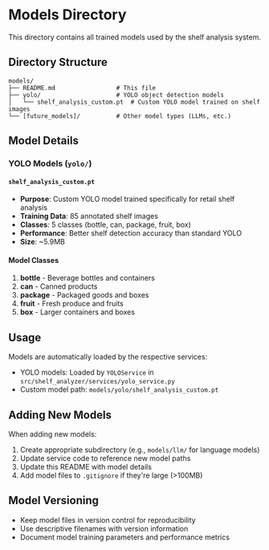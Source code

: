 # Models Directory

This directory contains all trained models used by the shelf analysis system.

## Directory Structure

```
models/
├── README.md                 # This file
├── yolo/                     # YOLO object detection models
│   └── shelf_analysis_custom.pt  # Custom YOLO model trained on shelf images
└── [future_models]/          # Other model types (LLMs, etc.)
```

## Model Details

### YOLO Models (`yolo/`)

#### `shelf_analysis_custom.pt`
- **Purpose**: Custom YOLO model trained specifically for retail shelf analysis
- **Training Data**: 85 annotated shelf images
- **Classes**: 5 classes (bottle, can, package, fruit, box)
- **Performance**: Better shelf detection accuracy than standard YOLO
- **Size**: ~5.9MB

#### Model Classes
1. **bottle** - Beverage bottles and containers
2. **can** - Canned products
3. **package** - Packaged goods and boxes
4. **fruit** - Fresh produce and fruits
5. **box** - Larger containers and boxes

## Usage

Models are automatically loaded by the respective services:
- YOLO models: Loaded by `YOLOService` in `src/shelf_analyzer/services/yolo_service.py`
- Custom model path: `models/yolo/shelf_analysis_custom.pt`

## Adding New Models

When adding new models:
1. Create appropriate subdirectory (e.g., `models/llm/` for language models)
2. Update service code to reference new model paths
3. Update this README with model details
4. Add model files to `.gitignore` if they're large (>100MB)

## Model Versioning

- Keep model files in version control for reproducibility
- Use descriptive filenames with version information
- Document model training parameters and performance metrics 